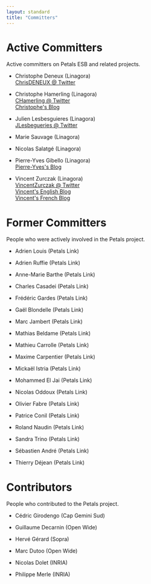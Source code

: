 ```yaml
---
layout: standard
title: "Committers"
---
```

# Active Committers

Active committers on Petals ESB and related projects.

* Christophe Deneux (Linagora)<br /><a href="https://twitter.com/ChrisDENEUX">ChrisDENEUX @ Twitter</a>

* Christophe Hamerling (Linagora)<br /><a href="https://twitter.com/chamerling">CHamerling @ Twitter</a><br /><a href="http://chamerling.org/">Christophe's Blog</a>

* Julien Lesbesguieres (Linagora)<br /><a href="https://twitter.com/jlesbegueries">JLesbegueries @ Twitter</a>

* Marie Sauvage (Linagora)

* Nicolas Salatgé (Linagora)

* Pierre-Yves Gibello (Linagora)<br /><a href="http://planet.petalslink.com/home/pygibello/">Pierre-Yves's Blog</a>

* Vincent Zurczak (Linagora)<br /><a href="https://twitter.com/VincentZurczak">VincentZurczak @ Twitter</a><br /><a href="http://vzurczak.wordpress.com">Vincent's English Blog</a><br /><a href="http://vzurczak2.wordpress.com">Vincent's French Blog</a>

# Former Committers

People who were actively involved in the Petals project. 

* Adrien Louis (Petals Link)

* Adrien Ruffie (Petals Link)

* Anne-Marie Barthe (Petals Link)

* Charles Casadei (Petals Link)

* Frédéric Gardes (Petals Link)

* Gaël Blondelle (Petals Link)

* Marc Jambert (Petals Link)

* Mathias Beldame (Petals Link)

* Mathieu Carrolle (Petals Link)

* Maxime Carpentier (Petals Link)

* Mickaël Istria (Petals Link)

* Mohammed El Jai (Petals Link)

* Nicolas Oddoux (Petals Link)

* Olivier Fabre (Petals Link)

* Patrice Conil (Petals Link)

* Roland Naudin (Petals Link)

* Sandra Trino (Petals Link)

* Sébastien André (Petals Link)

* Thierry Déjean (Petals Link)

# Contributors

People who contributed to the Petals project.

* Cédric Girodengo (Cap Gemini Sud)

* Guillaume Decarnin (Open Wide)

* Hervé Gérard (Sopra)

* Marc Dutoo (Open Wide)

* Nicolas Dolet (INRIA)

* Philippe Merle (INRIA)

